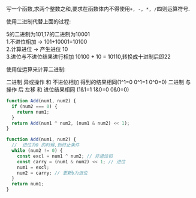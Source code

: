 写一个函数,求两个整数之和,要求在函数体内不得使用`+, -, *, /`四则运算符号. 

使用二进制代替上面的过程: 

5的二进制为101,17的二进制为10001 <br>
1.不进位相加 -> 101+10001=10100<br>
2.计算进位 -> 产生进位 10<br>
3.进位与不进位结果进行相加 10100 + 10 = 10110,转换成十进制后即22

使用位运算来计算二进制: 

二进制 异或操作 和 不进位相加 得到的结果相同(1^1=0 0^1=1 0^0=0)
二进制 与操作 后 左移 和 进位结果相同 (1&1=1 1&0=0 0&0=0)

```js
function Add(num1, num2) {
  if (num2 === 0) {
    return num1;
  }
  return Add(num1 ^ num2, (num1 & num2) << 1);
}

function Add(num1, num2) {
  //  进位为0 的时候,到终止条件
  while (num2 != 0) {
    const excl = num1 ^ num2; // 非进位和
    const carry = (num1 & num2) << 1; // 进位
    num1 = excl;
    num2 = carry; // 更新b为进位
  }
  return num1;
}

```